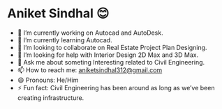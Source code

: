 <h1>Aniket Sindhal 😊</h1>

- 🔭 I’m currently working on Autocad and AutoDesk.
- 🌱 I’m currently learning Autocad.
- 👯 I’m looking to collaborate on Real Estate Project Plan Designing.
- 🤔 I’m looking for help with Interior Design 2D Max and 3D Max.
- 💬 Ask me about someting Interesting related to Civil Engineering.
- 📫 How to reach me: [aniketsindhal312@gmail.com](mailto:aniketsindhal312@gmail.com)
- 😄 Pronouns: He/Him
- ⚡ Fun fact: Civil Engineering has been around as long as we’ve been creating infrastructure.

